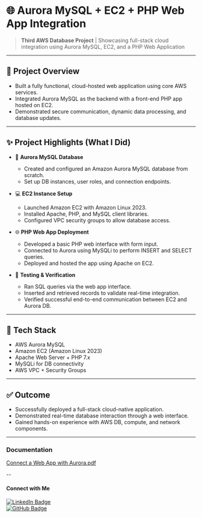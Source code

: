 # 🌐 Aurora MySQL + EC2 + PHP Web App Integration

> **Third AWS Database Project** | Showcasing full-stack cloud integration using Aurora MySQL, EC2, and a PHP Web Application

---

## 🧩 Project Overview

- Built a fully functional, cloud-hosted web application using core AWS services.
- Integrated Aurora MySQL as the backend with a front-end PHP app hosted on EC2.
- Demonstrated secure communication, dynamic data processing, and database updates.

---

## ✨ Project Highlights (What I Did)

- 🧱 **Aurora MySQL Database**
  - Created and configured an Amazon Aurora MySQL database from scratch.
  - Set up DB instances, user roles, and connection endpoints.

- 💻 **EC2 Instance Setup**
  - Launched Amazon EC2 with Amazon Linux 2023.
  - Installed Apache, PHP, and MySQL client libraries.
  - Configured VPC security groups to allow database access.

- 🌐 **PHP Web App Deployment**
  - Developed a basic PHP web interface with form input.
  - Connected to Aurora using MySQLi to perform INSERT and SELECT queries.
  - Deployed and hosted the app using Apache on EC2.

- 🔄 **Testing & Verification**
  - Ran SQL queries via the web app interface.
  - Inserted and retrieved records to validate real-time integration.
  - Verified successful end-to-end communication between EC2 and Aurora DB.

---

## 🧰 Tech Stack

- AWS Aurora MySQL
- Amazon EC2 (Amazon Linux 2023)
- Apache Web Server + PHP 7.x
- MySQLi for DB connectivity
- AWS VPC + Security Groups

---

## ✅ Outcome

- Successfully deployed a full-stack cloud-native application.
- Demonstrated real-time database interaction through a web interface.
- Gained hands-on experience with AWS DB, compute, and network components.

---
### Documentation
 [Connect a Web App with Aurora.pdf](https://github.com/user-attachments/files/20861541/Connect.a.Web.App.with.Aurora.pdf)

--
#### **Connect with Me**  
[![LinkedIn Badge](https://img.shields.io/badge/LinkedIn-Profile-blue)](https://www.linkedin.com/in/mahesh-patil0555/)  
[![GitHub Badge](https://img.shields.io/badge/GitHub-Profile-black)](https://github.com/Mahesh7880) 


